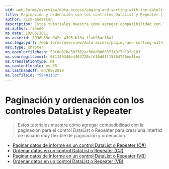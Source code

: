 ```yaml
---
uid: web-forms/overview/data-access/paging-and-sorting-with-the-datalist-and-repeater/index
title: Paginación y ordenación con los controles DataList y Repeater | Microsoft Docs
author: rick-anderson
description: Estos tutoriales muestra cómo agregar compatibilidad con la paginación para el control DataList o Repeater para crear una interfaz de usuario muy flexible de paginación y ordenación.
ms.author: riande
ms.date: 10/05/2011
ms.assetid: 8996b59e-042c-4395-b28a-f1ab95ac16af
msc.legacyurl: /web-forms/overview/data-access/paging-and-sorting-with-the-datalist-and-repeater
msc.type: chapter
ms.openlocfilehash: 59c0a820e30f302ac56dd000837f40f7c13fe183
ms.sourcegitcommit: 0f1119340e4464720cfd16d0ff15764746ea1fea
ms.translationtype: MT
ms.contentlocale: es-ES
ms.lasthandoff: 04/09/2019
ms.locfileid: "59401132"
---
```

# <a name="paging-and-sorting-with-the-datalist-and-repeater"></a>Paginación y ordenación con los controles DataList y Repeater

> Estos tutoriales muestra cómo agregar compatibilidad con la paginación para el control DataList o Repeater para crear una interfaz de usuario muy flexible de paginación y ordenación.


- [Paginar datos de informe en un control DataList o Repeater (C#)](paging-report-data-in-a-datalist-or-repeater-control-cs.md)
- [Ordenar datos en un control DataList o Repeater (C#)](sorting-data-in-a-datalist-or-repeater-control-cs.md)
- [Paginar datos de informe en un control DataList o Repeater (VB)](paging-report-data-in-a-datalist-or-repeater-control-vb.md)
- [Ordenar datos en un control DataList o Repeater (VB)](sorting-data-in-a-datalist-or-repeater-control-vb.md)
